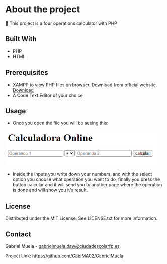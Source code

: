 # About the project
:1234: This project is a four operations calculator with PHP
## Built With
- PHP
- HTML
## Prerequisites
- XAMPP to view PHP files on browser. Download from official website.
	[Download](https://www.apachefriends.org/es/download.html)
- A Code Text Editor of your choice
## Usage
- Once you open the file you will be seeing this:

![Calc1](https://github.com/GabiMA02/GabrielMuela/blob/main/calc.png)
- Inside the inputs you write down your numbers, and with the select option you choose what operation you want to do, finally you press the button calcular and it will send you to another page where the operation is done and will show you it's result.
## License
Distributed under the MIT License. See LICENSE.txt for more information.
## Contact
Gabriel Muela - gabrielmuela.daw@ciudadescolarfp.es

Project Link: https://github.com/GabiMA02/GabrielMuela
